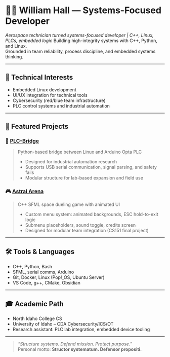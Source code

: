 # 👨‍💻 William Hall — Systems-Focused Developer

_Aerospace technician turned systems-focused developer | C++, Linux, PLCs, embedded logic_
Building high-integrity systems with C++, Python, and Linux.  
Grounded in team reliability, process discipline, and embedded systems thinking.

---

## 🔧 Technical Interests

- Embedded Linux development
- UI/UX integration for technical tools
- Cybersecurity (red/blue team infrastructure)
- PLC control systems and industrial automation

---

## 🧩 Featured Projects

### 🔗 [PLC-Bridge](https://github.com/tank208/plc-bridge)
> Python-based bridge between Linux and Arduino Opta PLC  
> - Designed for industrial automation research  
> - Supports USB serial communication, signal parsing, and safety fails  
> - Modular structure for lab-based expansion and field use

### 🎮 [Astral Arena](https://github.com/Argitechno/astral_arena)
> C++ SFML space dueling game with animated UI  
> - Custom menu system: animated backgrounds, ESC hold-to-exit logic  
> - Submenu placeholders, sound toggle, credits screen  
> - Designed for modular team integration (CS151 final project)

---

## 🛠 Tools & Languages

- C++, Python, Bash
- SFML, serial comms, Arduino
- Git, Docker, Linux (Pop!_OS, Ubuntu Server)
- VS Code, g++, CMake, Obsidian

---

## 🎓 Academic Path

- North Idaho College CS
- University of Idaho – CDA Cybersecurity/ICS/OT 
- Research assistant: PLC lab integration, embedded device tooling

---

> _“Structure systems. Defend mission. Protect purpose.”_  
> Personal motto: **Structor systematum. Defensor propositi.**

